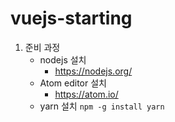 # vuejs-starting

1. 준비 과정
	* nodejs 설치
		- <https://nodejs.org/>
	* Atom editor 설치
		- <https://atom.io/>
	* yarn 설치
``` npm -g install yarn ```
